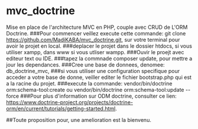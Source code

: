 # mvc_doctrine
Mise en place de l'architecture MVC en PHP, couple avec CRUD de  L'ORM Doctrine.
###Pour commencer veillez execute cette commande: git clone https://github.com/MadiKABA/mvc_doctrine.git, sur votre terminal pour avoir le projet en local.
###deplacer le projet dans le dossier htdocs, si vous utiliser xampp, dans www si vous utliser wampp.
###Ouvir le proejt avec editeur text ou IDE.
###tapez la commnade composer update, pour mettre a jour les dependances.
###Cree une base de donnees, denomee: db_doctrine_mvc,
###si vous utiliser une configuration specifique pour acceder a votre base de donne, veiller editer le fichier bootstrap.php qui est a la racine du projet.
###execute la commande: vendor/bin/doctrine orm:schema-tool:create ou vendor/bin/doctrine orm:schema-tool:update --force
###Pour plus d'information sur ODM doctrine, consulter ce lien: https://www.doctrine-project.org/projects/doctrine-orm/en/current/tutorials/getting-started.html.

##Toute proposition pour, une amelioration est la bienvenu.


